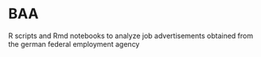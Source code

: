 # BAA
R scripts and Rmd notebooks to analyze job advertisements obtained from the german federal employment agency
